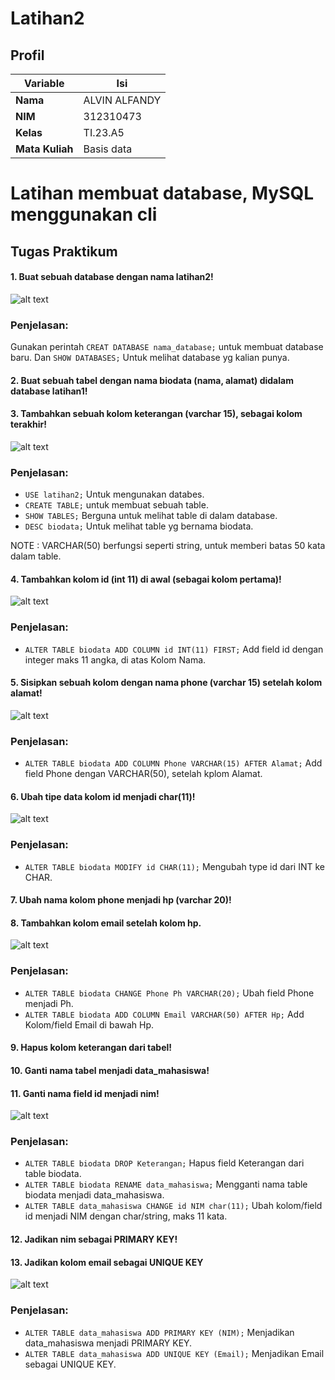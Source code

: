 # Latihan2

## Profil
| Variable | Isi |
| -------- | --- |
| **Nama** | ALVIN ALFANDY |
| **NIM** | 312310473 |
| **Kelas** | TI.23.A5 |
| **Mata Kuliah** | Basis data |

# Latihan membuat database, MySQL menggunakan cli

## Tugas Praktikum 

#### 1. Buat sebuah database dengan nama latihan2!

   ![alt text](image.png)
   
### Penjelasan:
Gunakan perintah `CREAT DATABASE nama_database;` untuk membuat database baru. 
Dan `SHOW DATABASES;` Untuk melihat database yg kalian punya.

#### 2. Buat sebuah tabel dengan nama biodata (nama, alamat) didalam database latihan1!
#### 3. Tambahkan sebuah kolom keterangan (varchar 15), sebagai kolom terakhir!

   ![alt text](image-1.png)

### Penjelasan:
- `USE latihan2;` Untuk mengunakan databes.
- `CREATE TABLE;` untuk membuat sebuah table.
- `SHOW TABLES;` Berguna untuk melihat table di dalam database. 
- `DESC biodata;` Untuk melihat table yg bernama biodata.

NOTE : VARCHAR(50) berfungsi seperti string, untuk memberi batas 50 kata dalam table. 
 
#### 4. Tambahkan kolom id (int 11) di awal (sebagai kolom pertama)!
 
   ![alt text](image-2.png)

### Penjelasan:
- `ALTER TABLE biodata ADD COLUMN id INT(11) FIRST;` Add field id dengan integer maks 11 angka, di atas Kolom Nama.

#### 5. Sisipkan sebuah kolom dengan nama phone (varchar 15) setelah kolom alamat!

   ![alt text](image-3.png)
   
### Penjelasan:
- `ALTER TABLE biodata ADD COLUMN Phone VARCHAR(15) AFTER Alamat;` Add field Phone dengan VARCHAR(50), setelah kplom Alamat.

#### 6. Ubah tipe data kolom id menjadi char(11)!

   ![alt text](image-4.png)
   
### Penjelasan: 
- `ALTER TABLE biodata MODIFY id CHAR(11);` Mengubah type id dari INT ke CHAR.

#### 7. Ubah nama kolom phone menjadi hp (varchar 20)!
#### 8. Tambahkan kolom email setelah kolom hp.

   ![alt text](image-5.png)

### Penjelasan:
- `ALTER TABLE biodata CHANGE Phone Ph VARCHAR(20);` Ubah field Phone menjadi Ph. 
- `ALTER TABLE biodata ADD COLUMN Email VARCHAR(50) AFTER Hp;` Add Kolom/field Email di bawah Hp.

#### 9. Hapus kolom keterangan dari tabel!
#### 10. Ganti nama tabel menjadi data_mahasiswa!
#### 11. Ganti nama field id menjadi nim!

   ![alt text](image-6.png)

### Penjelasan:
- `ALTER TABLE biodata DROP Keterangan;` Hapus field Keterangan dari table biodata.
- `ALTER TABLE biodata RENAME data_mahasiswa;` Mengganti nama table biodata menjadi data_mahasiswa.
- `ALTER TABLE data_mahasiswa CHANGE id NIM char(11);` Ubah kolom/field id menjadi NIM dengan char/string, maks 11 kata.

#### 12. Jadikan nim sebagai PRIMARY KEY!
#### 13. Jadikan kolom email sebagai UNIQUE KEY

   ![alt text](image-7.png)

### Penjelasan:
- `ALTER TABLE data_mahasiswa ADD PRIMARY KEY (NIM);` Menjadikan data_mahasiswa menjadi PRIMARY KEY.
- `ALTER TABLE data_mahasiswa ADD UNIQUE KEY (Email);` Menjadikan Email sebagai UNIQUE KEY.